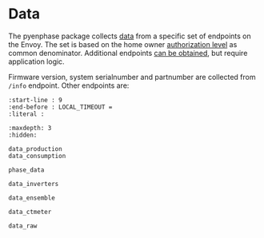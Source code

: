 # Data

The pyenphase package collects [data](#pyenphase.EnvoyData) from a specific set of endpoints on the Envoy. The set is based on the home owner [authorization level](./usage_authentication.md#authorization-levels) as common denominator. Additional endpoints [can be obtained](./advanced.md#bring-your-own-endpoint), but require application logic.

Firmware version, system serialnumber and partnumber are collected from `/info` endpoint. Other endpoints are:

```{include} ../src/pyenphase/const.py
:start-line : 9
:end-before : LOCAL_TIMEOUT =
:literal :
```

```{toctree}
:maxdepth: 3
:hidden:

data_production
data_consumption

phase_data

data_inverters

data_ensemble

data_ctmeter

data_raw

```
